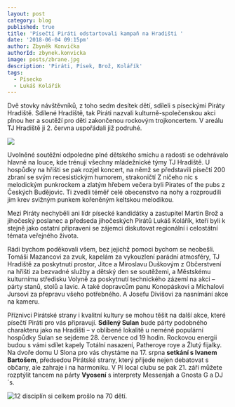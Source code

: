 ```yaml
---
layout: post
category: blog
published: true
title: 'Písečtí Piráti odstartovali kampaň na Hradišti '
date: '2018-06-04 09:15pm'
author: Zbyněk Konvička
authorId: zbynek.konvicka
image: posts/zbrane.jpg
description: 'Piráti, Písek, Brož, Kolářík'
tags:
  - Písecko
  - Lukáš Kolářík
---
```

Dvě stovky návštěvníků, z toho sedm desítek dětí, sdíleli s píseckými Piráty Hradiště. Sdílené Hradiště, tak Piráti nazvali kulturně-společenskou akci plnou her a soutěží pro děti zakončenou rockovým trojkoncertem. V areálu TJ Hradiště ji 2. června uspořádali již podruhé. 

![](posts/lidi.jpg)

Uvolněné soutěžní odpoledne plné dětského smíchu a radosti se odehrávalo hlavně na louce, kde trénují všechny mládežnické týmy TJ Hradiště. U hospůdky na hřišti se pak rozjel koncert, na němž se představili písečtí 200 zbraní se svým recesistickým humorem, strakoničtí Z ničeho nic s melodickým punkrockem a zlatým hřebem večera byli Pirates of the pubs z Českých Budějovic. Ti zvedli téměř celé obecenstvo na nohy a rozproudili jim krev svižným punkem kořeněným keltskou melodikou. 

Mezi Piráty nechyběli ani lídr písecké kandidátky a zastupitel Martin Brož a jihočeský poslanec a předseda jihočeských Pirátů Lukáš Kolářík, kteří byli k stejně jako ostatní připraveni se zájemci diskutovat regionální i celostátní témata veřejného života.

Rádi bychom poděkovali všem, bez jejichž pomoci bychom se neobešli. Tomáši Mazancovi za zvuk, kapelám za vykouzlení parádní atmosféry, TJ Hradiště za poskytnutí prostor, Jitce a Miroslavu Duškovým z Občerstvení na hřišti za bezvadné služby a dětský den se soutěžemi, a Městskému kulturnímu středisku Volyně za poskytnutí technického zázemí na akci – párty stanů, stolů a lavic. A také dopravcům panu Konopáskovi a Michalovi Jursovi za přepravu všeho potřebného. A Josefu Divišovi za nasnímání akce na kameru.

Příznivci Pirátské strany i kvalitní kultury se mohou těšit na další akce, které písečtí Piráti pro vás připravují. **Sdílený Sulan** bude párty podobného charakteru jako na Hradišti – v oblíbené lokalitě u neméně populární hospůdky Sulan se sejdeme 28. července od 19 hodin. Rockovou energii budou s vámi sdílet kapely Totální nasazení, Patheroye roye a Žlutý fijalky. Na dvoře domu U Slona pro vás chystáme na 17. srpna **setkání s Ivanem Bartošem**, předsedou Pirátské strany, který přijede nejen debatovat s občany, ale zahraje i na harmoniku. V Pí local clubu se pak 21. září můžete rozptýlit tancem na párty **Vyosení** s interprety Messenjah a Gnosta G a DJ´s.

![12 disciplín si celkem prošlo na 70 dětí.](posts/deti.jpg)
